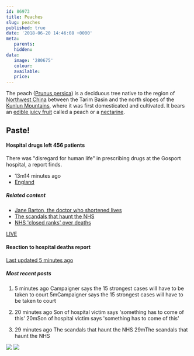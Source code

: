 ```yaml
---
id: 86973
title: Peaches
slug: peaches
published: true
date: '2018-06-20 14:46:08 +0000'
meta:
   parents: 
   hidden: 
data:
   image: '280675'
   colour: 
   available: 
   price:
---
```


The peach ([Prunus persica](1)) is a deciduous tree native to the region of [Northwest China](@1) between the Tarim Basin and the north slopes of the [Kunlun Mountains](websites), where it was first domesticated and cultivated. It bears an [edible juicy fruit](/websites) called a peach or a [nectarine](./websites).

## Paste!

#### Hospital drugs left 456 patients

There was \"disregard for human life\" in prescribing drugs at the Gosport hospital, a report finds.

* 13m14 minutes ago
* [England](https://www.bbc.co.uk/news/england)

##### Related content

* [Jane Barton, the doctor who shortened lives](https://www.bbc.co.uk/news/uk-england-hampshire-44547471)
* [The scandals that haunt the NHS](https://www.bbc.co.uk/news/health-44550913)
* [NHS \'closed ranks\' over deaths](https://www.bbc.co.uk/news/uk-politics-44542622)

[LIVE](https://www.bbc.co.uk/news/live/uk-england-hampshire-44546520)
#### Reaction to hospital deaths report

[Last updated 5 minutes ago](https://www.bbc.co.uk/news/live/uk-england-hampshire-44546520)
##### Most recent posts

1.  
    5 minutes ago Campaigner says the 15 strongest cases will have to be taken to court
    5mCampaigner says the 15 strongest cases will have to be taken to court

2.  
    20 minutes ago Son of hospital victim says \'something has to come of this\'
    20mSon of hospital victim says \'something has to come of this\'

3.  
    29 minutes ago The scandals that haunt the NHS
    29mThe scandals that haunt the NHS

<!--{% gallery %}-->
![](//www.datocms-assets.com/3015/1525263196-peach-1.jpg)
![](//www.datocms-assets.com/3015/1525263198-peach-2.jpg)
<!--{% endgallery %}-->